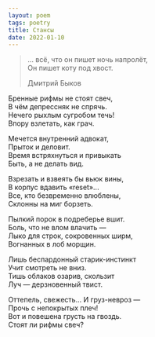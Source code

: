 ```yaml
---
layout: poem
tags: poetry
title: Стансы
date: 2022-01-10
---
```


> … всё, что он пишет ночь напролёт,<br>
> Он пишет коту под хвост.
>
> <footer>Дмитрий Быков</footer>

Бренные рифмы не стоят свеч,<br>
В чём депрессняк не спрячь.<br>
Нечего рыхлым сугробом течь!<br>
Впору взлетать, как грач.<br>

Мечется внутренний адвокат,<br>
Прыток и деловит.<br>
Время встряхнуться и привыкать<br>
Быть, а не делать вид.<br>

Взрезать и взвеять бы вьюк вины,<br>
В корпус вдавить «reset»...<br>
Все, кто безвременно влюблены,<br>
Склонны на миг борзеть.<br>

Пылкий порок в подреберье вшит.<br>
Боль, что не влом влачить —<br>
Лыко для строк, сокровенных ширм,<br>
Вогнанных в лоб морщин.<br>

Лишь беспардонный старик-инстинкт<br>
Учит смотреть не вниз.<br>
Тишь облаков озарив, скользит<br>
Луч — дерзновенный твист.<br>

Оттепель, свежесть... И груз-невроз —<br>
Прочь с непокрытых плеч!<br>
Вот и повешена грусть на гвоздь.<br>
Стоят ли рифмы свеч?
